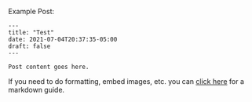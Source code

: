 Example Post:
```
---
title: "Test"
date: 2021-07-04T20:37:35-05:00
draft: false
---

Post content goes here.
```

If you need to do formatting, embed images, etc. you can [click here](https://guides.github.com/features/mastering-markdown/) for a markdown guide.
